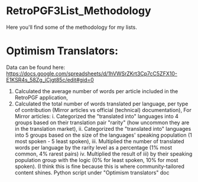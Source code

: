 # RetroPGF3List_Methodology
Here you'll find some of the methodology for my lists.


# Optimism Translators:
Data can be found here: https://docs.google.com/spreadsheets/d/1hVWSrZKrt3Cp7cC5ZFX10-E1KSR4s_58Zg_iCjgt85c/edit#gid=0

1. Calculated the average number of words per article included in the RetroPGF application, 
2. Calculated the total number of words translated per language, per type of contribution (Mirror articles vs official (technical) documentation), 
For Mirror articles:
i. Categorized the "translated into" languages into 4 groups based on their translation pair "rarity" (how uncommon they are in the translation market),
ii. Categorized the "translated into" languages into 5 groups based on the size of the languages' speaking population (1 most spoken - 5 least spoken),
iii. Multiplied the number of translated words per language by the rarity level as a percentage (1% most common, 4% rarest pairs)
iv. Multiplied the result of iii) by their speaking population group with the logic (0% for least spoken, 10% for most spoken). (I think this is fine because this is where community-tailored content shines.
Python script under "Optimism translators" doc
